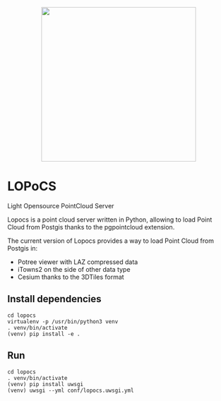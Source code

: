 <p align="center">
<img align="center" src="https://github.com/LI3DS/lopocs/blob/master/docs/lopocs.png" width="350">
</p>

# LOPoCS
Light Opensource PointCloud Server

Lopocs is a point cloud server written in Python, allowing to load Point Cloud
from Postgis thanks to the pgpointcloud extension.

The current version of Lopocs provides a way to load Point Cloud from Postgis in:

* Potree viewer with LAZ compressed data
* iTowns2 on the side of other data type
* Cesium thanks to the 3DTiles format


## Install dependencies

```
cd lopocs
virtualenv -p /usr/bin/python3 venv
. venv/bin/activate
(venv) pip install -e .
```

## Run

```
cd lopocs
. venv/bin/activate
(venv) pip install uwsgi
(venv) uwsgi --yml conf/lopocs.uwsgi.yml
```
